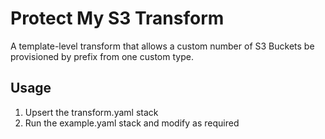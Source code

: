 # Protect My S3 Transform

A template-level transform that allows a custom number of S3 Buckets be provisioned by prefix from one custom type.

## Usage

1) Upsert the transform.yaml stack
2) Run the example.yaml stack and modify as required
